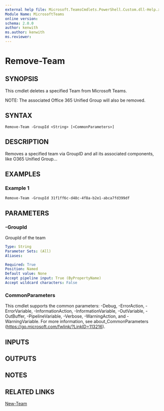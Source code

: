 ```yaml
---
external help file: Microsoft.TeamsCmdlets.PowerShell.Custom.dll-Help.xml
Module Name: MicrosoftTeams
online version:
schema: 2.0.0
author: kenwith
ms.author: kenwith
ms.reviewer:
---
```


# Remove-Team

## SYNOPSIS

This cmdlet deletes a specified Team from Microsoft Teams. 

NOTE: The associated Office 365 Unified Group will also be removed.
 
## SYNTAX

```
Remove-Team -GroupId <String> [<CommonParameters>]
```

## DESCRIPTION

Removes a specified team via GroupID and all its associated components, like O365 Unified Group...  

## EXAMPLES

### Example 1
```
Remove-Team -GroupId 31f1ff6c-d48c-4f8a-b2e1-abca7fd399df
```

## PARAMETERS

### -GroupId
GroupId of the team

```yaml
Type: String
Parameter Sets: (All)
Aliases:

Required: True
Position: Named
Default value: None
Accept pipeline input: True (ByPropertyName)
Accept wildcard characters: False
```

### CommonParameters
This cmdlet supports the common parameters: -Debug, -ErrorAction, -ErrorVariable, -InformationAction, -InformationVariable, -OutVariable, -OutBuffer, -PipelineVariable, -Verbose, -WarningAction, and -WarningVariable.
For more information, see about_CommonParameters (https://go.microsoft.com/fwlink/?LinkID=113216).

## INPUTS

## OUTPUTS

## NOTES

## RELATED LINKS

[New-Team]()
